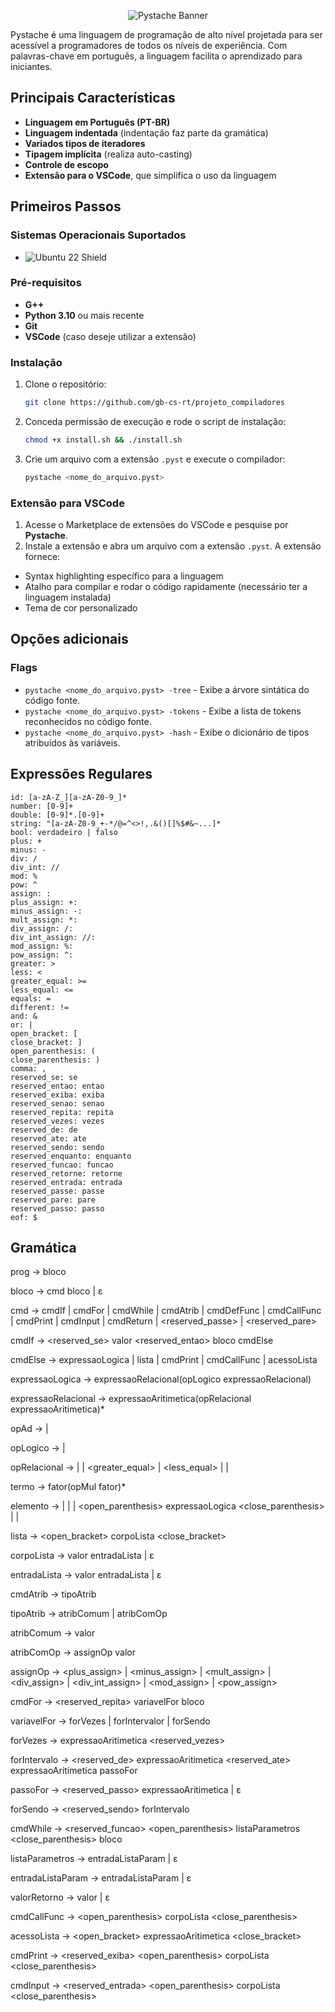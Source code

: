 <p align="center">
  <img src="https://github.com/gb-cs-rt/projeto_compiladores/blob/main/assets/banner.png" alt="Pystache Banner">
</p>

Pystache é uma linguagem de programação de alto nível projetada para ser acessível a programadores de todos os níveis de experiência. Com palavras-chave em português, a linguagem facilita o aprendizado para iniciantes.

## Principais Características
- **Linguagem em Português (PT-BR)**
- **Linguagem indentada** (indentação faz parte da gramática)
- **Variados tipos de iteradores**
- **Tipagem implícita** (realiza auto-casting)
- **Controle de escopo**
- **Extensão para o VSCode**, que simplifica o uso da linguagem

## Primeiros Passos

### Sistemas Operacionais Suportados
- ![Ubuntu 22 Shield](https://img.shields.io/badge/Ubuntu-22.04-orange)

### Pré-requisitos
- **G++**
- **Python 3.10** ou mais recente
- **Git**
- **VSCode** (caso deseje utilizar a extensão)

### Instalação
1. Clone o repositório:
   ```bash
   git clone https://github.com/gb-cs-rt/projeto_compiladores

2. Conceda permissão de execução e rode o script de instalação:
   ```bash
   chmod +x install.sh && ./install.sh

3. Crie um arquivo com a extensão ```.pyst``` e execute o compilador:
   ```bash
   pystache <nome_do_arquivo.pyst>

### Extensão para VSCode
1. Acesse o Marketplace de extensões do VSCode e pesquise por **Pystache**.
2. Instale a extensão e abra um arquivo com a extensão ```.pyst```. A extensão fornece:
- Syntax highlighting específico para a linguagem
- Atalho para compilar e rodar o código rapidamente (necessário ter a linguagem instalada)
- Tema de cor personalizado

## Opções adicionais

### Flags
- ```pystache <nome_do_arquivo.pyst> -tree``` - Exibe a árvore sintática do código fonte.
- ```pystache <nome_do_arquivo.pyst> -tokens``` - Exibe a lista de tokens reconhecidos no código fonte.
- ```pystache <nome_do_arquivo.pyst> -hash``` - Exibe o dicionário de tipos atribuídos às variáveis.

## Expressões Regulares
```id: [a-zA-Z_][a-zA-Z0-9_]*```<br>
```number: [0-9]+```<br>
```double: [0-9]*.[0-9]+```<br>
```string: "[a-zA-Z0-9_+-*/@=^<>!,.&()[]%$#&~...]*```<br>
```bool: verdadeiro | falso```<br>
```plus: +```<br>
```minus: -```<br>
```div: /```<br>
```div_int: //```<br>
```mod: %```<br>
```pow: ^```<br>
```assign: :```<br>
```plus_assign: +:```<br>
```minus_assign: -:```<br>
```mult_assign: *:```<br>
```div_assign: /:```<br>
```div_int_assign: //:```<br>
```mod_assign: %:```<br>
```pow_assign: ^:```<br>
```greater: >```<br>
```less: <```<br>
```greater_equal: >=```<br>
```less_equal: <=```<br>
```equals: =```<br>
```different: !=```<br>
```and: &```<br>
```or: |```<br>
```open_bracket: [```<br>
```close_bracket: ]```<br>
```open_parenthesis: (```<br>
```close_parenthesis: )```<br>
```comma: ,```<br>
```reserved_se: se```<br>
```reserved_entao: entao```<br>
```reserved_exiba: exiba```<br>
```reserved_senao: senao```<br>
```reserved_repita: repita```<br>
```reserved_vezes: vezes```<br>
```reserved_de: de```<br>
```reserved_ate: ate```<br>
```reserved_sendo: sendo```<br>
```reserved_enquanto: enquanto```<br>
```reserved_funcao: funcao```<br>
```reserved_retorne: retorne```<br>
```reserved_entrada: entrada```<br>
```reserved_passe: passe```<br>
```reserved_pare: pare```<br>
```reserved_passo: passo```<br>
```eof: $```

## Gramática

prog -> bloco

bloco -> cmd bloco | ε

cmd -> cmdIf | cmdFor | cmdWhile | cmdAtrib | cmdDefFunc | cmdCallFunc | cmdPrint | cmdInput | cmdReturn | <reserved_passe> | <reserved_pare>

cmdIf -> <reserved_se> valor <reserved_entao>
<indent> bloco <dedent> cmdElse

cmdElse -> expressaoLogica | lista | cmdPrint | cmdCallFunc | acessoLista

expressaoLogica -> expressaoRelacional(opLogico expressaoRelacional)

expressaoRelacional -> expressaoAritimetica(opRelacional expressaoAritimetica)*

opAd -> <plus>|<minus>

opLogico -> <and>|<or>

opRelacional -> <greater> | <less> | <greater_equal> | <less_equal> | <equals> | <different>

termo -> fator(opMul fator)*

elemento -> <number> | <double> | <id> | <open_parenthesis> expressaoLogica <close_parenthesis> | <string> | <bool>

lista -> <open_bracket> corpoLista <close_bracket>

corpoLista -> valor entradaLista | ε

entradaLista -> <comma> valor entradaLista | ε

cmdAtrib -> <id> tipoAtrib

tipoAtrib -> atribComum | atribComOp

atribComum -> <assign> valor

atribComOp -> assignOp valor

assignOp -> <plus_assign> | <minus_assign> | <mult_assign> | <div_assign> | <div_int_assign> | <mod_assign> | <pow_assign>

cmdFor -> <reserved_repita> variavelFor <ident> bloco <dedent>

variavelFor -> forVezes | forIntervalor | forSendo

forVezes -> expressaoAritimetica <reserved_vezes>

forIntervalo -> <reserved_de> expressaoAritimetica <reserved_ate> expressaoAritimetica passoFor

passoFor -> <reserved_passo> expressaoAritimetica | ε

forSendo -> <reserved_sendo> <id> forIntervalo

cmdWhile -> <reserved_funcao> <id> <open_parenthesis> listaParametros <close_parenthesis> <ident> bloco <dedent>

listaParametros -> <id> entradaListaParam | ε

entradaListaParam -> <comma> <id> entradaListaParam | ε

valorRetorno -> valor | ε

cmdCallFunc -> <id> <open_parenthesis> corpoLista <close_parenthesis>

acessoLista -> <id> <open_bracket> expressaoAritimetica <close_bracket>

cmdPrint -> <reserved_exiba> <open_parenthesis> corpoLista <close_parenthesis>

cmdInput -> <reserved_entrada> <open_parenthesis> corpoLista <close_parenthesis>
